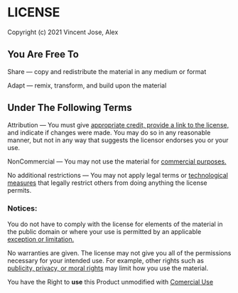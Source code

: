 # LICENSE

Copyright (c) 2021 Vincent Jose, Alex


## You Are Free To

Share — copy and redistribute the material in any medium or format

Adapt — remix, transform, and build upon the material

## Under The Following Terms

Attribution — You must give [appropriate credit, provide a link to the license,](https://wiki.creativecommons.org/License_Versions#Detailed_attribution_comparison_chart) and indicate if changes were made. You may do so in any reasonable manner, but not in any way that suggests the licensor endorses you or your use.

NonCommercial — You may not use the material for [commercial purposes.](https://creativecommons.org/faq/#does-my-use-violate-the-noncommercial-clause-of-the-licenses)

No additional restrictions — You may not apply legal terms or [technological measures](https://wiki.creativecommons.org/wiki/License_Versions#Application_of_effective_technological_measures_by_users_of_CC-licensed_works_prohibited) that legally restrict others from doing anything the license permits.

### Notices:

You do not have to comply with the license for elements of the material in the public domain or where your use is permitted by an applicable [exception or limitation.](https://creativecommons.org/faq/#Do_Creative_Commons_licenses_affect_exceptions_and_limitations_to_copyright.2C_such_as_fair_dealing_and_fair_use.3F)


No warranties are given. The license may not give you all of the permissions necessary for your intended use. For example, other rights such as [publicity, privacy, or moral rights](https://wiki.creativecommons.org/Considerations_for_licensors_and_licensees) may limit how you use the material.

You have the Right to **use** this Product unmodified with [Comercial Use](https://creativecommons.org/faq/#does-my-use-violate-the-noncommercial-clause-of-the-licenses)
